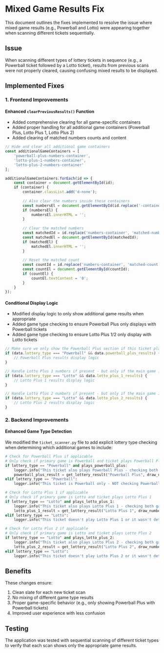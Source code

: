 # Mixed Game Results Fix

This document outlines the fixes implemented to resolve the issue where mixed game results (e.g., Powerball and Lotto) were appearing together when scanning different tickets sequentially.

## Issue

When scanning different types of lottery tickets in sequence (e.g., a Powerball ticket followed by a Lotto ticket), results from previous scans were not properly cleared, causing confusing mixed results to be displayed.

## Implemented Fixes

### 1. Frontend Improvements

#### Enhanced `clearPreviousResults()` Function
- Added comprehensive clearing for all game-specific containers
- Added proper handling for all additional game containers (Powerball Plus, Lotto Plus 1, Lotto Plus 2)
- Added clearing of matched numbers counts and content

```javascript
// Hide and clear all additional game containers
const additionalGameContainers = [
    'powerball-plus-numbers-container',
    'lotto-plus-1-numbers-container',
    'lotto-plus-2-numbers-container'
];

additionalGameContainers.forEach(id => {
    const container = document.getElementById(id);
    if (container) {
        container.classList.add('d-none');
        
        // Also clear the numbers inside these containers
        const numbersEl = document.getElementById(id.replace('-container', ''));
        if (numbersEl) {
            numbersEl.innerHTML = '';
        }
        
        // Clear the matched numbers
        const matchedId = id.replace('numbers-container', 'matched-numbers');
        const matchedEl = document.getElementById(matchedId);
        if (matchedEl) {
            matchedEl.innerHTML = '';
        }
        
        // Reset the matched count
        const countId = id.replace('numbers-container', 'matched-count');
        const countEl = document.getElementById(countId);
        if (countEl) {
            countEl.textContent = '0';
        }
    }
});
```

#### Conditional Display Logic
- Modified display logic to only show additional game results when appropriate
- Added game type checking to ensure Powerball Plus only displays with Powerball tickets
- Added game type checking to ensure Lotto Plus 1/2 only display with Lotto tickets

```javascript
// Make sure we only show the Powerball Plus section if this ticket plays Powerball Plus
if (data.lottery_type === "Powerball" && data.powerball_plus_results) {
    // Powerball Plus results display logic
}

// Handle Lotto Plus 1 numbers if present - but only if the main game is Lotto
if (data.lottery_type === "Lotto" && data.lotto_plus_1_results) {
    // Lotto Plus 1 results display logic
}

// Handle Lotto Plus 2 numbers if present - but only if the main game is Lotto
if (data.lottery_type === "Lotto" && data.lotto_plus_2_results) {
    // Lotto Plus 2 results display logic
}
```

### 2. Backend Improvements

#### Enhanced Game Type Detection

We modified the `ticket_scanner.py` file to add explicit lottery type checking when determining which additional games to include:

```python
# Check for Powerball Plus if applicable
# Only check if primary game is Powerball and ticket plays Powerball Plus
if lottery_type == "Powerball" and plays_powerball_plus:
    logger.info("This ticket also plays Powerball Plus - checking both games")
    powerball_plus_result = get_lottery_result("Powerball Plus", draw_number)
elif lottery_type == "Powerball":
    logger.info("This ticket is Powerball only - NOT checking Powerball Plus")

# Check for Lotto Plus 1 if applicable
# Only check if primary game is Lotto and ticket plays Lotto Plus 1
if lottery_type == "Lotto" and plays_lotto_plus_1:
    logger.info("This ticket also plays Lotto Plus 1 - checking both games")
    lotto_plus_1_result = get_lottery_result("Lotto Plus 1", draw_number)
elif lottery_type == "Lotto":
    logger.info("This ticket doesn't play Lotto Plus 1 or it wasn't detected")

# Check for Lotto Plus 2 if applicable
# Only check if primary game is Lotto and ticket plays Lotto Plus 2
if lottery_type == "Lotto" and plays_lotto_plus_2:
    logger.info("This ticket also plays Lotto Plus 2 - checking both games")
    lotto_plus_2_result = get_lottery_result("Lotto Plus 2", draw_number)
elif lottery_type == "Lotto":
    logger.info("This ticket doesn't play Lotto Plus 2 or it wasn't detected")
```

## Benefits

These changes ensure:

1. Clean slate for each new ticket scan
2. No mixing of different game type results
3. Proper game-specific behavior (e.g., only showing Powerball Plus with Powerball tickets)
4. Improved user experience with less confusion

## Testing

The application was tested with sequential scanning of different ticket types to verify that each scan shows only the appropriate game results.